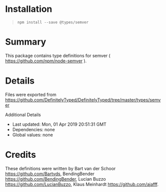 # Installation
> `npm install --save @types/semver`

# Summary
This package contains type definitions for semver ( https://github.com/npm/node-semver ).

# Details
Files were exported from https://github.com/DefinitelyTyped/DefinitelyTyped/tree/master/types/semver

Additional Details
 * Last updated: Mon, 01 Apr 2019 20:51:31 GMT
 * Dependencies: none
 * Global values: none

# Credits
These definitions were written by Bart van der Schoor <https://github.com/Bartvds>, BendingBender <https://github.com/BendingBender>, Lucian Buzzo <https://github.com/LucianBuzzo>, Klaus Meinhardt <https://github.com/ajafff>.
